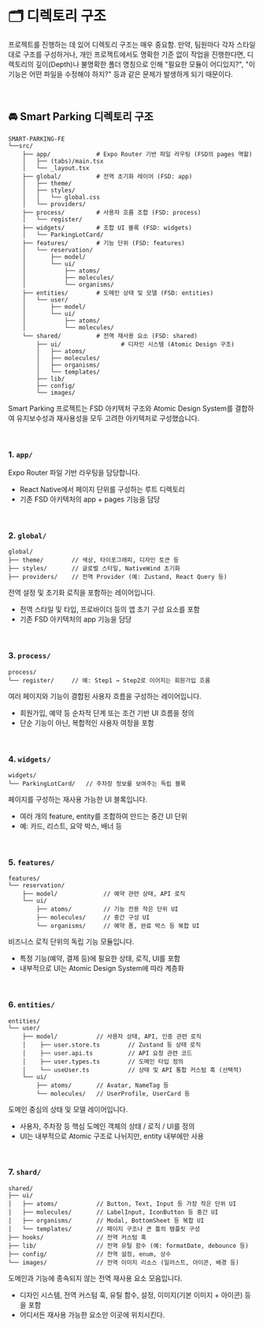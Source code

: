 # 🗂️ 디렉토리 구조

프로젝트를 진행하는 데 있어 디렉토리 구조는 매우 중요함. 만약, 팀원마다 각자 스타일대로 구조를 구성하거나, 개인 프로젝트에서도 명확한 기준 없이 작업을 진행한다면, 디렉토리의 깊이(Depth)나 불명확한 폴더 명칭으로 인해 "필요한 모듈이 어디있지?", "이 기능은 어떤 파일을 수정해야 하지?" 등과 같은 문제가 발생하게 되기 때문이다.

<br />

## 🚘 Smart Parking 디렉토리 구조
```
SMART-PARKING-FE
└──src/
    ├── app/             # Expo Router 기반 파일 라우팅 (FSD의 pages 역할)
    │   ├── (tabs)/main.tsx
    │   └── _layout.tsx
    ├── global/          # 전역 초기화 레이어 (FSD: app)
    │   ├── theme/
    │   ├── styles/
    │   │   └── global.css
    │   └── providers/
    ├── process/         # 사용자 흐름 조합 (FSD: process)
    │   └── register/
    ├── widgets/         # 조합 UI 블록 (FSD: widgets)
    │   └── ParkingLotCard/
    ├── features/        # 기능 단위 (FSD: features)
    │   └── reservation/
    │       ├── model/
    │       └── ui/
    │           ├── atoms/
    │           ├── molecules/
    │           └── organisms/
    ├── entities/        # 도메인 상태 및 모델 (FSD: entities)
    │   └── user/
    │       ├── model/
    │       └── ui/
    │           ├── atoms/
    │           └── molecules/
    └── shared/          # 전역 재사용 요소 (FSD: shared)
        ├── ui/                 # 디자인 시스템 (Atomic Design 구조)
        │   ├── atoms/
        │   ├── molecules/
        │   ├── organisms/
        │   └── templates/
        ├── lib/
        ├── config/
        └── images/
```

Smart Parking 프로젝트는 FSD 아키텍처 구조와 Atomic Design System를 결합하여 유지보수성과 재사용성을 모두 고려한 아키텍처로 구성했습니다.

<br />

### 1. `app/`

Expo Router 파일 기반 라우팅을 담당합니다.
- React Native에서 페이지 단위를 구성하는 루트 디렉토리
- 기존 FSD 아키텍처의 app + pages 기능을 담당

<br />

### 2. `global/`

```
global/
├── theme/        // 색상, 타이포그래피, 디자인 토큰 등
├── styles/       // 글로벌 스타일, NativeWind 초기화
├── providers/    // 전역 Provider (예: Zustand, React Query 등)
```

전역 설정 및 초기화 로직을 포함하는 레이어입니다.
- 전역 스타일 및 타입, 프로바이더 등의 앱 초기 구성 요소를 포함
- 기존 FSD 아키텍처의 app 기능을 담당

<br />

### 3. `process/`

```
process/
└── register/     // 예: Step1 → Step2로 이어지는 회원가입 흐름
```

여러 페이지와 기능이 결합된 사용자 흐름을 구성하는 레이어입니다.
- 회원가입, 예약 등 순차적 단계 또는 조건 기반 UI 흐름을 정의
- 단순 기능이 아닌, 복합적인 사용자 여정을 포함

<br />

### 4. `widgets/`

```
widgets/
└── ParkingLotCard/   // 주차장 정보를 보여주는 독립 블록
```

페이지를 구성하는 재사용 가능한 UI 블록입니다.
- 여러 개의 feature, entity를 조합하여 만드는 중간 UI 단위
- 예: 카드, 리스트, 요약 박스, 배너 등

<br />

### 5. `features/`

```
features/
└── reservation/
    ├── model/             // 예약 관련 상태, API 로직
    └── ui/
        ├── atoms/         // 기능 전용 작은 단위 UI
        ├── molecules/     // 중간 구성 UI
        └── organisms/     // 예약 폼, 완료 박스 등 복합 UI
```

비즈니스 로직 단위의 독립 기능 모듈입니다.
- 특정 기능(예약, 결제 등)에 필요한 상태, 로직, UI를 포함
- 내부적으로 UI는 Atomic Design System에 따라 계층화

<br />

### 6. `entities/`

```
entities/
└── user/
    ├── model/           // 사용자 상태, API, 인증 관련 로직
    │    ├── user.store.ts        // Zustand 등 상태 로직
    │    ├── user.api.ts          // API 요청 관련 코드
    │    ├── user.types.ts        // 도메인 타입 정의
    │    └── useUser.ts           // 상태 및 API 통합 커스텀 훅 (선택적)
    └── ui/
        ├── atoms/       // Avatar, NameTag 등
        └── molecules/   // UserProfile, UserCard 등
```

도메인 중심의 상태 및 모델 레이어입니다.
- 사용자, 주차장 등 핵심 도메인 객체의 상태 / 로직 / UI를 정의
- UI는 내부적으로 Atomic 구조로 나뉘지만, entity 내부에만 사용

<br />

### 7. `shard/`

```
shared/
├── ui/
│   ├── atoms/           // Button, Text, Input 등 가장 작은 단위 UI
│   ├── molecules/       // LabelInput, IconButton 등 중간 UI
│   ├── organisms/       // Modal, BottomSheet 등 복합 UI
│   └── templates/       // 페이지 구조나 큰 틀의 템플릿 구성
├── hooks/               // 전역 커스텀 훅
├── lib/                 // 전역 유틸 함수 (예: formatDate, debounce 등)
├── config/              // 전역 설정, enum, 상수
└── images/              // 전역 이미지 리소스 (일러스트, 아이콘, 배경 등)
```

도메인과 기능에 종속되지 않는 전역 재사용 요소 모음입니다.
- 디자인 시스템, 전역 커스텀 훅, 유틸 함수, 설정, 이미지(기본 이미지 + 아이콘) 등을 포함
- 어디서든 재사용 가능한 요소만 이곳에 위치시킨다.
